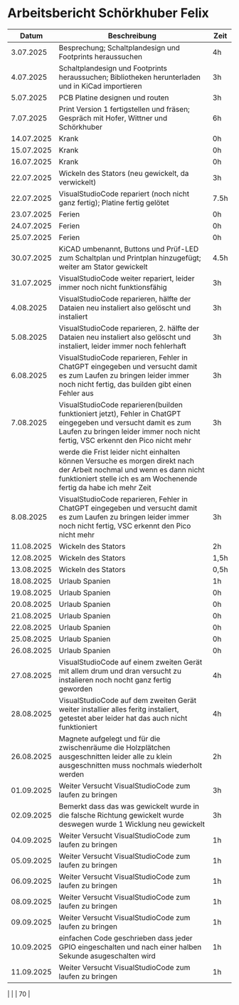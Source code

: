 # Arbeitsbericht Schörkhuber Felix


| Datum      | Beschreibung                                                                                                                                                                                      | Zeit |
|------------|---------------------------------------------------------------------------------------------------------------------------------------------------------------------------------------------------|------|
| 3.07.2025  | Besprechung; Schaltplandesign und Footprints heraussuchen                                                                                                                                         | 4h   |
| 4.07.2025  | Schaltplandesign und Footprints heraussuchen; Bibliotheken herunterladen und in KiCad importieren                                                                                                 | 3h   |
| 5.07.2025  | PCB Platine designen und routen                                                                                                                                                                   | 3h   |
| 7.07.2025  | Print Version 1 fertigstellen und fräsen; Gespräch mit Hofer, Wittner und Schörkhuber                                                                                                             | 6h   |
| 14.07.2025 | Krank                                                                                                                                                                                             | 0h   |
| 15.07.2025 | Krank                                                                                                                                                                                             | 0h   |
| 16.07.2025 | Krank                                                                                                                                                                                             | 0h   |
| 22.07.2025 | Wickeln des Stators (neu gewickelt, da verwickelt)                                                                                                                                                | 3h   |
| 22.07.2025 | VisualStudioCode repariert (noch nicht ganz fertig); Platine fertig gelötet                                                                                                                       | 7.5h |
| 23.07.2025 | Ferien                                                                                                                                                                                            | 0h   |
| 24.07.2025 | Ferien                                                                                                                                                                                            | 0h   |
| 25.07.2025 | Ferien                                                                                                                                                                                            | 0h   |
| 30.07.2025 | KiCAD umbenannt, Buttons und Prüf-LED zum Schaltplan und Printplan hinzugefügt; weiter am Stator gewickelt                                                                                        | 4.5h |
| 31.07.2025 | VisualStudioCode weiter repariert, leider immer noch nicht funktionsfähig                                                                                                                         | 3h   |
| 4.08.2025  | VisualStudioCode reparieren, hälfte der Dataien neu instaliert also gelöscht und instaliert                                                                                                       | 3h   |
| 5.08.2025  | VisualStudioCode reparieren, 2. hälfte der Dataien neu instaliert also gelöscht und instaliert, leider immer noch fehlerhaft                                                                      | 3h   |
| 6.08.2025  | VisualStudioCode reparieren, Fehler in ChatGPT eingegeben und versucht damit es zum Laufen zu bringen leider immer noch nicht fertig, das builden gibt einen Fehler aus                           | 3h   |
| 7.08.2025  | VisualStudioCode reparieren(builden funktioniert jetzt), Fehler in ChatGPT eingegeben und versucht damit es zum Laufen zu bringen leider immer noch nicht fertig, VSC erkennt den Pico nicht mehr | 3h   |
|            | werde die Frist leider nicht einhalten können Versuche es morgen direkt nach der Arbeit nochmal und wenn es dann nicht funktioniert stelle ich es am Wochenende fertig da habe ich mehr Zeit      |      |
| 8.08.2025  | VisualStudioCode reparieren, Fehler in ChatGPT eingegeben und versucht damit es zum Laufen zu bringen leider immer noch nicht fertig, VSC erkennt den Pico nicht mehr                             | 3h   |
| 11.08.2025 | Wickeln des Stators                                                                                                                                                                               | 2h   |
| 12.08.2025 | Wickeln des Stators                                                                                                                                                                               | 1,5h |
| 13.08.2025 | Wickeln des Stators                                                                                                                                                                               | 0,5h |
| 18.08.2025 | Urlaub Spanien                                                                                                                                                                                    | 1h   |
| 19.08.2025 | Urlaub Spanien                                                                                                                                                                                    | 0h   |
| 20.08.2025 | Urlaub Spanien                                                                                                                                                                                    | 0h   |
| 21.08.2025 | Urlaub Spanien                                                                                                                                                                                    | 0h   |
| 22.08.2025 | Urlaub Spanien                                                                                                                                                                                    | 0h   |
| 25.08.2025 | Urlaub Spanien                                                                                                                                                                                    | 0h   |
| 26.08.2025 | Urlaub Spanien                                                                                                                                                                                    | 0h   |
| 27.08.2025 | VisualStudioCode auf einem zweiten Gerät mit allem drum und dran versucht zu instalieren noch nocht ganz fertig geworden                                                                          | 4h   |
| 28.08.2025 | VisualStudioCode auf dem zweiten Gerät weiter installier alles feritg instaliert, getestet aber leider hat das auch nicht funktioniert                                                            | 4h   |
| 26.08.2025 | Magnete aufgelegt und für die zwischenräume die Holzplätchen ausgeschnitten leider alle zu klein ausgeschnitten muss nochmals wiederholt werden                                                   | 2h   |
| 01.09.2025 | Weiter Versucht VisualStudioCode zum laufen zu bringen                                                                                                                                            | 3h   |
| 02.09.2025 | Bemerkt dass das was gewickelt wurde in die falsche Richtung gewickelt wurde deswegen wurde 1 Wicklung neu gewickelt                                                                              | 3h   |
| 04.09.2025 | Weiter Versucht VisualStudioCode zum laufen zu bringen                                                                                                                                            | 1h   |
| 05.09.2025 | Weiter Versucht VisualStudioCode zum laufen zu bringen                                                                                                                                            | 1h   |
| 06.09.2025 | Weiter Versucht VisualStudioCode zum laufen zu bringen                                                                                                                                            | 1h   |
| 08.09.2025 | Weiter Versucht VisualStudioCode zum laufen zu bringen                                                                                                                                            | 1h   |
| 09.09.2025 | Weiter Versucht VisualStudioCode zum laufen zu bringen                                                                                                                                            | 1h   |
| 10.09.2025 | einfachen Code geschrieben dass jeder GPIO eingeschalten und nach einer halben Sekunde asugeschalten wird                                                                                         | 1h   |
| 11.09.2025 | Weiter Versucht VisualStudioCode zum laufen zu bringen                                                                                                                                            | 1h   |


|            |                                                                                                                                                                                                     | 70  |

